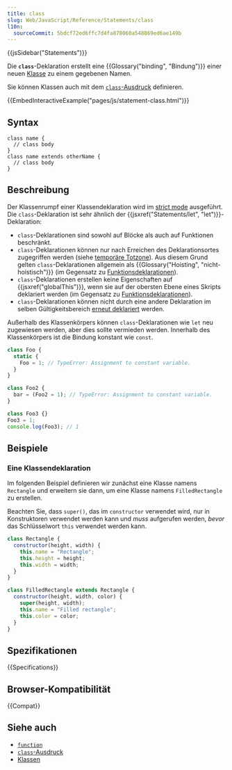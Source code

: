```yaml
---
title: class
slug: Web/JavaScript/Reference/Statements/class
l10n:
  sourceCommit: 5bdcf72ed6ffc7d4fa878060a548869ed6ae149b
---
```


{{jsSidebar("Statements")}}

Die **`class`**-Deklaration erstellt eine {{Glossary("binding", "Bindung")}} einer neuen [Klasse](/de/docs/Web/JavaScript/Reference/Classes) zu einem gegebenen Namen.

Sie können Klassen auch mit dem [`class`-Ausdruck](/de/docs/Web/JavaScript/Reference/Operators/class) definieren.

{{EmbedInteractiveExample("pages/js/statement-class.html")}}

## Syntax

```js-nolint
class name {
  // class body
}
class name extends otherName {
  // class body
}
```

## Beschreibung

Der Klassenrumpf einer Klassendeklaration wird im [strict mode](/de/docs/Web/JavaScript/Reference/Strict_mode) ausgeführt. Die `class`-Deklaration ist sehr ähnlich der {{jsxref("Statements/let", "let")}}-Deklaration:

- `class`-Deklarationen sind sowohl auf Blöcke als auch auf Funktionen beschränkt.
- `class`-Deklarationen können nur nach Erreichen des Deklarationsortes zugegriffen werden (siehe [temporäre Totzone](/de/docs/Web/JavaScript/Reference/Statements/let#temporal_dead_zone_tdz)). Aus diesem Grund gelten `class`-Deklarationen allgemein als {{Glossary("Hoisting", "nicht-hoistisch")}} (im Gegensatz zu [Funktionsdeklarationen](/de/docs/Web/JavaScript/Reference/Statements/function)).
- `class`-Deklarationen erstellen keine Eigenschaften auf {{jsxref("globalThis")}}, wenn sie auf der obersten Ebene eines Skripts deklariert werden (im Gegensatz zu [Funktionsdeklarationen](/de/docs/Web/JavaScript/Reference/Statements/function)).
- `class`-Deklarationen können nicht durch eine andere Deklaration im selben Gültigkeitsbereich [erneut deklariert](/de/docs/Web/JavaScript/Reference/Statements/let#redeclarations) werden.

Außerhalb des Klassenkörpers können `class`-Deklarationen wie `let` neu zugewiesen werden, aber dies sollte vermieden werden. Innerhalb des Klassenkörpers ist die Bindung konstant wie `const`.

```js
class Foo {
  static {
    Foo = 1; // TypeError: Assignment to constant variable.
  }
}

class Foo2 {
  bar = (Foo2 = 1); // TypeError: Assignment to constant variable.
}

class Foo3 {}
Foo3 = 1;
console.log(Foo3); // 1
```

## Beispiele

### Eine Klassendeklaration

Im folgenden Beispiel definieren wir zunächst eine Klasse namens `Rectangle` und erweitern sie dann, um eine Klasse namens `FilledRectangle` zu erstellen.

Beachten Sie, dass `super()`, das im `constructor` verwendet wird, nur in Konstruktoren verwendet werden kann und _muss_ aufgerufen werden, _bevor_ das Schlüsselwort `this` verwendet werden kann.

```js
class Rectangle {
  constructor(height, width) {
    this.name = "Rectangle";
    this.height = height;
    this.width = width;
  }
}

class FilledRectangle extends Rectangle {
  constructor(height, width, color) {
    super(height, width);
    this.name = "Filled rectangle";
    this.color = color;
  }
}
```

## Spezifikationen

{{Specifications}}

## Browser-Kompatibilität

{{Compat}}

## Siehe auch

- [`function`](/de/docs/Web/JavaScript/Reference/Statements/function)
- [`class`-Ausdruck](/de/docs/Web/JavaScript/Reference/Operators/class)
- [Klassen](/de/docs/Web/JavaScript/Reference/Classes)
